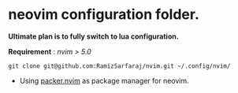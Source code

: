 # neovim configuration folder.

**Ultimate plan is to fully switch to lua configuration.**

**Requirement** : *nvim > 5.0*

```
git clone git@github.com:RamizSarfaraj/nvim.git ~/.config/nvim/
```

* Using [packer.nvim](https://github.com/wbthomason/packer.nvim) as package manager for neovim.



